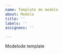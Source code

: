 ```yaml
---
name: Template de modelo
about: Modelo
title: ''
labels: ''
assignees: ''

---
```


Modelode template

